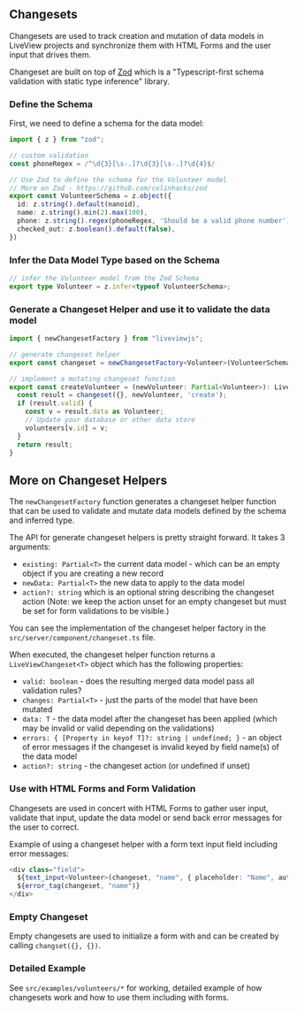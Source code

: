 ## Changesets

Changesets are used to track creation and mutation of data models in LiveView projects and synchronize them with HTML Forms and the user input that drives them.

Changeset are built on top of [Zod](https://github.com/colinhacks/zod) which is a "Typescript-first schema validation with static type inference" library.

### Define the Schema

First, we need to define a schema for the data model:
```typescript
import { z } from "zod";

// custom validation
const phoneRegex = /^\d{3}[\s-.]?\d{3}[\s-.]?\d{4}$/

// Use Zod to define the schema for the Volunteer model
// More on Zod - https://github.com/colinhacks/zod
export const VolunteerSchema = z.object({
  id: z.string().default(nanoid),
  name: z.string().min(2).max(100),
  phone: z.string().regex(phoneRegex, 'Should be a valid phone number'),
  checked_out: z.boolean().default(false),
})
```

### Infer the Data Model Type based on the Schema
```typescript
// infer the Volunteer model from the Zod Schema
export type Volunteer = z.infer<typeof VolunteerSchema>;
```

### Generate a Changeset Helper and use it to validate the data model
```typescript
import { newChangesetFactory } from "liveviewjs";

// generate changeset helper
export const changeset = newChangesetFactory<Volunteer>(VolunteerSchema)

// implement a mutating changeset function
export const createVolunteer = (newVolunteer: Partial<Volunteer>): LiveViewChangeset<Volunteer> => {
  const result = changeset({}, newVolunteer, 'create');
  if (result.valid) {
    const v = result.data as Volunteer;
    // Update your database or other data store
    volunteers[v.id] = v;
  }
  return result;
}
```

## More on Changeset Helpers

The `newChangesetFactory` function generates a changeset helper function that can be used to validate and mutate data models defined by the schema and inferred type.

The API for generate changeset helpers is pretty straight forward.  It takes 3 arguments:
 * `existing: Partial<T>` the current data model - which can be an empty object if you are creating a new record
 * `newData: Partial<T>` the new data to apply to the data model
 * `action?: string` which is an optional string describing the changeset action (Note: we keep the action unset for an empty changeset but must be set for form validations to be visible.)

You can see the implementation of the changeset helper factory in the `src/server/component/changeset.ts` file.

When executed, the changeset helper function returns a `LiveViewChangeset<T>` object which has the following properties:
 * `valid: boolean` - does the resulting merged data model pass all validation rules?
 * `changes: Partial<T>` - just the parts of the model that have been mutated
 * `data: T` - the data model after the changeset has been applied (which may be invalid or valid depending on the validations)
 * `errors: { [Property in keyof T]?: string | undefined; }` - an object of error messages if the changeset is invalid keyed by field name(s) of the data model
 * `action?: string` - the changeset action (or undefined if unset)

### Use with HTML Forms and Form Validation
Changesets are used in concert with HTML Forms to gather user input, validate that input, update the data model or send back error messages for the user to correct.

Example of using a changeset helper with a form text input field including error messages:
```typescript
<div class="field">
  ${text_input<Volunteer>(changeset, "name", { placeholder: "Name", autocomplete: "off", phx_debounce: 1000 })}
  ${error_tag(changeset, "name")}
</div>
```

### Empty Changeset
Empty changesets are used to initialize a form with and can be created by calling `changset({}, {})`.

### Detailed Example
See `src/examples/volunteers/*` for working, detailed example of how changesets work and how to use them including with forms.
